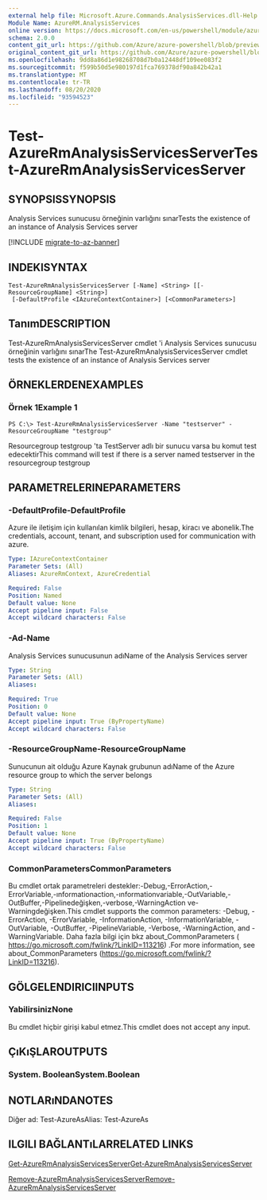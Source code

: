 ```yaml
---
external help file: Microsoft.Azure.Commands.AnalysisServices.dll-Help.xml
Module Name: AzureRM.AnalysisServices
online version: https://docs.microsoft.com/en-us/powershell/module/azurerm.analysisservices/test-azurermanalysisservicesserver
schema: 2.0.0
content_git_url: https://github.com/Azure/azure-powershell/blob/preview/src/ResourceManager/AnalysisServices/Commands.AnalysisServices/help/Test-AzureRmAnalysisServicesServer.md
original_content_git_url: https://github.com/Azure/azure-powershell/blob/preview/src/ResourceManager/AnalysisServices/Commands.AnalysisServices/help/Test-AzureRmAnalysisServicesServer.md
ms.openlocfilehash: 9dd8a86d1e98268708d7b0a12448df109ee083f2
ms.sourcegitcommit: f599b50d5e980197d1fca769378df90a842b42a1
ms.translationtype: MT
ms.contentlocale: tr-TR
ms.lasthandoff: 08/20/2020
ms.locfileid: "93594523"
---
```

# <span data-ttu-id="2dc77-101">Test-AzureRmAnalysisServicesServer</span><span class="sxs-lookup"><span data-stu-id="2dc77-101">Test-AzureRmAnalysisServicesServer</span></span>

## <span data-ttu-id="2dc77-102">SYNOPSIS</span><span class="sxs-lookup"><span data-stu-id="2dc77-102">SYNOPSIS</span></span>
<span data-ttu-id="2dc77-103">Analysis Services sunucusu örneğinin varlığını sınar</span><span class="sxs-lookup"><span data-stu-id="2dc77-103">Tests the existence of an instance of Analysis Services server</span></span>

[!INCLUDE [migrate-to-az-banner](../../includes/migrate-to-az-banner.md)]

## <span data-ttu-id="2dc77-104">INDEKI</span><span class="sxs-lookup"><span data-stu-id="2dc77-104">SYNTAX</span></span>

```
Test-AzureRmAnalysisServicesServer [-Name] <String> [[-ResourceGroupName] <String>]
 [-DefaultProfile <IAzureContextContainer>] [<CommonParameters>]
```

## <span data-ttu-id="2dc77-105">Tanım</span><span class="sxs-lookup"><span data-stu-id="2dc77-105">DESCRIPTION</span></span>
<span data-ttu-id="2dc77-106">Test-AzureRmAnalysisServicesServer cmdlet 'i Analysis Services sunucusu örneğinin varlığını sınar</span><span class="sxs-lookup"><span data-stu-id="2dc77-106">The Test-AzureRmAnalysisServicesServer cmdlet tests the existence of an instance of Analysis Services server</span></span>

## <span data-ttu-id="2dc77-107">ÖRNEKLERDEN</span><span class="sxs-lookup"><span data-stu-id="2dc77-107">EXAMPLES</span></span>

### <span data-ttu-id="2dc77-108">Örnek 1</span><span class="sxs-lookup"><span data-stu-id="2dc77-108">Example 1</span></span>
```
PS C:\> Test-AzureRmAnalysisServicesServer -Name "testserver" -ResourceGroupName "testgroup"
```

<span data-ttu-id="2dc77-109">Resourcegroup testgroup 'ta TestServer adlı bir sunucu varsa bu komut test edecektir</span><span class="sxs-lookup"><span data-stu-id="2dc77-109">This command will test if there is a server named testserver in the resourcegroup testgroup</span></span>

## <span data-ttu-id="2dc77-110">PARAMETRELERINE</span><span class="sxs-lookup"><span data-stu-id="2dc77-110">PARAMETERS</span></span>

### <span data-ttu-id="2dc77-111">-DefaultProfile</span><span class="sxs-lookup"><span data-stu-id="2dc77-111">-DefaultProfile</span></span>
<span data-ttu-id="2dc77-112">Azure ile iletişim için kullanılan kimlik bilgileri, hesap, kiracı ve abonelik.</span><span class="sxs-lookup"><span data-stu-id="2dc77-112">The credentials, account, tenant, and subscription used for communication with azure.</span></span>

```yaml
Type: IAzureContextContainer
Parameter Sets: (All)
Aliases: AzureRmContext, AzureCredential

Required: False
Position: Named
Default value: None
Accept pipeline input: False
Accept wildcard characters: False
```

### <span data-ttu-id="2dc77-113">-Ad</span><span class="sxs-lookup"><span data-stu-id="2dc77-113">-Name</span></span>
<span data-ttu-id="2dc77-114">Analysis Services sunucusunun adı</span><span class="sxs-lookup"><span data-stu-id="2dc77-114">Name of the Analysis Services server</span></span>

```yaml
Type: String
Parameter Sets: (All)
Aliases: 

Required: True
Position: 0
Default value: None
Accept pipeline input: True (ByPropertyName)
Accept wildcard characters: False
```

### <span data-ttu-id="2dc77-115">-ResourceGroupName</span><span class="sxs-lookup"><span data-stu-id="2dc77-115">-ResourceGroupName</span></span>
<span data-ttu-id="2dc77-116">Sunucunun ait olduğu Azure Kaynak grubunun adı</span><span class="sxs-lookup"><span data-stu-id="2dc77-116">Name of the Azure resource group to which the server belongs</span></span>

```yaml
Type: String
Parameter Sets: (All)
Aliases: 

Required: False
Position: 1
Default value: None
Accept pipeline input: True (ByPropertyName)
Accept wildcard characters: False
```

### <span data-ttu-id="2dc77-117">CommonParameters</span><span class="sxs-lookup"><span data-stu-id="2dc77-117">CommonParameters</span></span>
<span data-ttu-id="2dc77-118">Bu cmdlet ortak parametreleri destekler:-Debug,-ErrorAction,-ErrorVariable,-ınformationaction,-ınformationvariable,-OutVariable,-OutBuffer,-Pipelinedeğişken,-verbose,-WarningAction ve-Warningdeğişken.</span><span class="sxs-lookup"><span data-stu-id="2dc77-118">This cmdlet supports the common parameters: -Debug, -ErrorAction, -ErrorVariable, -InformationAction, -InformationVariable, -OutVariable, -OutBuffer, -PipelineVariable, -Verbose, -WarningAction, and -WarningVariable.</span></span> <span data-ttu-id="2dc77-119">Daha fazla bilgi için bkz about_CommonParameters ( https://go.microsoft.com/fwlink/?LinkID=113216) .</span><span class="sxs-lookup"><span data-stu-id="2dc77-119">For more information, see about_CommonParameters (https://go.microsoft.com/fwlink/?LinkID=113216).</span></span>

## <span data-ttu-id="2dc77-120">GÖLGELENDIRICI</span><span class="sxs-lookup"><span data-stu-id="2dc77-120">INPUTS</span></span>

### <span data-ttu-id="2dc77-121">Yabilirsiniz</span><span class="sxs-lookup"><span data-stu-id="2dc77-121">None</span></span>
<span data-ttu-id="2dc77-122">Bu cmdlet hiçbir girişi kabul etmez.</span><span class="sxs-lookup"><span data-stu-id="2dc77-122">This cmdlet does not accept any input.</span></span>

## <span data-ttu-id="2dc77-123">ÇıKıŞLAR</span><span class="sxs-lookup"><span data-stu-id="2dc77-123">OUTPUTS</span></span>

### <span data-ttu-id="2dc77-124">System. Boolean</span><span class="sxs-lookup"><span data-stu-id="2dc77-124">System.Boolean</span></span>

## <span data-ttu-id="2dc77-125">NOTLARıNDA</span><span class="sxs-lookup"><span data-stu-id="2dc77-125">NOTES</span></span>
<span data-ttu-id="2dc77-126">Diğer ad: Test-AzureAs</span><span class="sxs-lookup"><span data-stu-id="2dc77-126">Alias: Test-AzureAs</span></span>

## <span data-ttu-id="2dc77-127">ILGILI BAĞLANTıLAR</span><span class="sxs-lookup"><span data-stu-id="2dc77-127">RELATED LINKS</span></span>

[<span data-ttu-id="2dc77-128">Get-AzureRmAnalysisServicesServer</span><span class="sxs-lookup"><span data-stu-id="2dc77-128">Get-AzureRmAnalysisServicesServer</span></span>](./Get-AzureRmAnalysisServicesServer.md)

[<span data-ttu-id="2dc77-129">Remove-AzureRmAnalysisServicesServer</span><span class="sxs-lookup"><span data-stu-id="2dc77-129">Remove-AzureRmAnalysisServicesServer</span></span>](./Remove-AzureRmAnalysisServicesServer.md)
